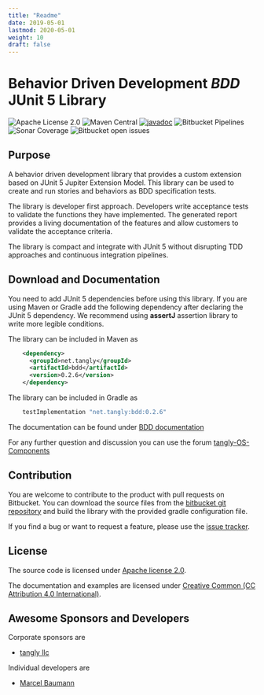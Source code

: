 ```yaml
---
title: "Readme"
date: 2019-05-01
lastmod: 2020-05-01
weight: 10
draft: false
---
```


# Behavior Driven Development _BDD_ JUnit 5 Library

![Apache License 2.0](https://img.shields.io/badge/license-Apache%202-blue.svg)
![Maven Central](https://img.shields.io/maven-central/v/net.tangly/bdd.svg)
[![javadoc](https://javadoc.io/badge2/net.tangly/bdd/javadoc.svg)](https://javadoc.io/doc/net.tangly/bdd)
![Bitbucket Pipelines](https://img.shields.io/bitbucket/pipelines/tangly-team/tangly-os.svg)
![Sonar Coverage](https://img.shields.io/sonar/https/sonarcloud.io/tangly-os-at-tangly.net/coverage.svg)
![Bitbucket open issues](https://img.shields.io/bitbucket/issues-raw/tangly/tangly-os.svg)

## Purpose

A behavior driven development library that provides a custom extension based on JUnit 5 Jupiter Extension Model.
This library can be used to create and run stories and behaviors as BDD specification tests.

The library is developer first approach. Developers write acceptance tests to validate the functions they have implemented. The generated
report provides a living documentation of the features and allow customers to validate the acceptance criteria.

The library is compact and integrate with JUnit 5 without disrupting TDD approaches and continuous integration pipelines.

## Download and Documentation

You need to add JUnit 5 dependencies before using this library. If you are using Maven or Gradle  add the following dependency after declaring the
 JUnit 5 dependency. We recommend using __assertJ__ assertion library to write more legible conditions.

The library can be included in Maven as

```xml
    <dependency>
      <groupId>net.tangly</groupId>
      <artifactId>bdd</artifactId>
      <version>0.2.6</version>
    </dependency>
```

The library can be included in Gradle as

```groovy
    testImplementation "net.tangly:bdd:0.2.6"
```

The documentation can be found under [BDD documentation](https://tangly-team.bitbucket.io/docs/bdd/)

For any further question and discussion you can use the forum [tangly-OS-Components](https://groups.google.com/g/tangly-os-components)

## Contribution

You are welcome to contribute to the product with pull requests on Bitbucket. You can download the source files from the
[bitbucket git repository](https://bitbucket.org/tangly-team/tangly-os.git) and build  the library with the provided gradle configuration file.

If you find a bug or want to request a feature, please use the [issue tracker](https://bitbucket.org/tangly-team/tangly-os/issues).

## License

The source code is licensed under [Apache license 2.0](https://www.apache.org/licenses/LICENSE-2.0).

The documentation and examples are licensed under [Creative Common (CC Attribution 4.0 International)](https://creativecommons.org/licenses/by/4.0/).

## Awesome Sponsors and Developers

Corporate sponsors are

* [tangly llc](https://www.tangly.net)

Individual developers are

* [Marcel Baumann](https://linkedin.com/in/marcelbaumann)

